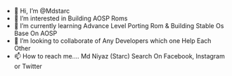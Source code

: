 - 👋 Hi, I’m @Mdstarc
- 👀 I’m interested in Building AOSP Roms
- 🌱 I’m currently learning Advance Level Porting Rom & Building Stable Os Base On AOSP
- 💞️ I’m looking to collaborate of Any Developers which one Help Each Other
- 📫 How to reach me.... Md Niyaz (Starc) Search On Facebook, Instagram or Twitter

<!---
Mdstarc/Mdstarc is a ✨ special ✨ repository because its `README.md` (this file) appears on your GitHub profile.
You can click the Preview link to take a look at your changes.
--->
